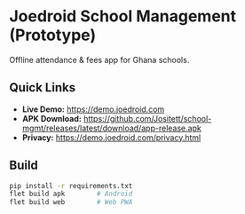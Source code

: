 # Joedroid School Management (Prototype)

Offline attendance & fees app for Ghana schools.

## Quick Links

- **Live Demo:** <https://demo.joedroid.com>
- **APK Download:** <https://github.com/Jositett/school-mgmt/releases/latest/download/app-release.apk>
- **Privacy:** <https://demo.joedroid.com/privacy.html>

## Build

```bash
pip install -r requirements.txt
flet build apk        # Android
flet build web        # Web PWA
